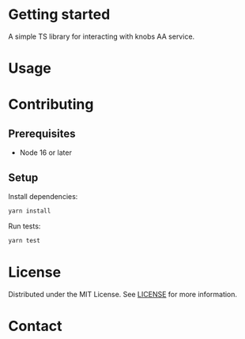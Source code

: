 
# Getting started

A simple TS library for interacting with knobs AA service.


# Usage


# Contributing

## Prerequisites

- Node 16 or later

## Setup

Install dependencies:

```bash
yarn install
```

Run tests:

```bash
yarn test
```

# License

Distributed under the MIT License. See [LICENSE](./LICENSE) for more information.

# Contact


